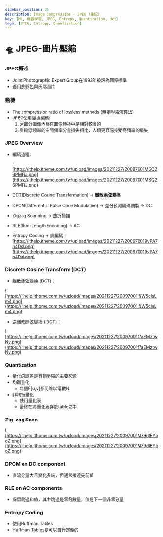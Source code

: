 ```yaml
---
sidebar_position: 25
description: Image Compression - JPEG (筆記)
key: [ML, 機器學習, JPEG, Entropy, Quantization, dct]
tags: [JPEG, Entropy, Quantization]
---
```


# 🛸 JPEG-圖片壓縮
### JPEG概述

- Joint Photographic Expert Group在1992年被評為國際標準
- 適用於彩色與灰階圖片

### 動機

- The compression ratio of lossless methods (無損壓縮演算法)
- JPEG使用變換編碼:
    1. 大部分圖像內容在圖像轉換中是相對較慢的
    2. 與較低頻率的空間頻率分量損失相比，人類更容易接受高頻率的損失
    

### JPEG Overview

- 編碼過程:
  
  ![https://ithelp.ithome.com.tw/upload/images/20211227/20097001MSQ26PMFjJ.png](https://ithelp.ithome.com.tw/upload/images/20211227/20097001MSQ26PMFjJ.png)
- DCT(Discrete Cosine Transformation) → **離散余弦變換**
- DPCM(Differential Pulse Code Modulation) → 差分預測編碼調製 → DC
- Zigzag Scanning → 曲折掃描
- RLE(Run-Length Encoding) → AC
- Entropy Coding → 熵編碼
![https://ithelp.ithome.com.tw/upload/images/20211227/200970019vPA7n4Dsl.png](https://ithelp.ithome.com.tw/upload/images/20211227/200970019vPA7n4Dsl.png)

### Discrete Cosine Transform (DCT)

- 離散餘弦變換 (DCT)：

![https://ithelp.ithome.com.tw/upload/images/20211227/20097001lNW5clsLm4.png](https://ithelp.ithome.com.tw/upload/images/20211227/20097001lNW5clsLm4.png)

- 逆離散餘弦變換 (IDCT)：

![https://ithelp.ithome.com.tw/upload/images/20211227/20097001f7aEMztwNy.png](https://ithelp.ithome.com.tw/upload/images/20211227/20097001f7aEMztwNy.png)


### Quantization

- 量化的誤差是有損壓縮的主要來源
- 均衡量化
    - 每個F[u,v]都同除以常數N
- 非均衡量化
    - 使用量化表
    - 最終在將量化表存於table之中

### Zig-zag Scan

![https://ithelp.ithome.com.tw/upload/images/20211227/20097001M79dlEYboZ.png](https://ithelp.ithome.com.tw/upload/images/20211227/20097001M79dlEYboZ.png)

### DPCM on DC component

- 直流分量大且變化多端，但通常接近先前值

### RLE on AC components

- 保留跳過和值，其中跳過是零的數量，值是下一個非零分量

### Entropy Coding

- 使用Huffman Tables
- Huffman Tables是可以自行定義的